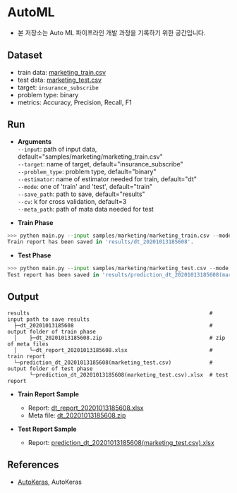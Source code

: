 # AutoML
* 본 저장소는 Auto ML 파이프라인 개발 과정을 기록하기 위한 공간입니다.

## Dataset
* train data: [marketing_train.csv](https://gitlab.solidware.io/Andrew/minicore/blob/master/samples/marketing/marketing_train.csv)
* test data: [marketing_test.csv](https://gitlab.solidware.io/Andrew/minicore/blob/master/samples/marketing/marketing_test.csv)
* target: `insurance_subscribe`
* problem type: binary
* metrics: Accuracy, Precision, Recall, F1

## Run
* **Arguments**  
`--input`: path of input data, default="samples/marketing/marketing_train.csv"  
`--target`: name of target, default="insurance_subscribe"  
`--problem_type`: problem type, default="binary"  
`--estimator`: name of estimator needed for train, default="dt"  
`--mode`: one of 'train' and 'test', default="train"  
`--save_path`: path to save, default="results"  
`--cv`: k for cross validation, default=3  
`--meta_path`: path of mata data needed for test  

* **Train Phase**
```python
>>> python main.py --input samples/marketing/marketing_train.csv --mode train --problem_type binary --target insurance_subscribe --save_path results
Train report has been saved in 'results/dt_20201013185608'.
```
* **Test Phase**
```python
>>> python main.py --input samples/marketing/marketing_test.csv --mode test --meta_path results/dt_20201013185608 --save_path results
Test report has been saved in 'results/prediction_dt_20201013185608(marketing_test.csv)'.
```

## Output
```
results                                                         # input path to save results
  ├─dt_20201013185608                                           # output folder of train phase
  │    ├─dt_20201013185608.zip                                  # zip of meta files
  │    └─dt_report_20201013185608.xlsx                          # train report
  └─prediction_dt_20201013185608(marketing_test.csv)            # output folder of test phase
       └─prediction_dt_20201013185608(marketing_test.csv).xlsx  # test report
```

* **Train Report Sample**
    * Report: [dt_report_20201013185608.xlsx](https://gitlab.solidware.io/Andrew/minicore/raw/master/results/dt_20201013185608/dt_report_20201013185608.xlsx)
    * Meta file: [dt_20201013185608.zip](https://gitlab.solidware.io/Andrew/minicore/raw/master/results/dt_20201013185608/dt_20201013185608.zip)

* **Test Report Sample**
    * Report: [prediction_dt_20201013185608(marketing_test.csv).xlsx](https://gitlab.solidware.io/Andrew/minicore/raw/master/results/prediction_dt_20201013185608(marketing_test.csv)/prediction_dt_20201013185608(marketing_test.csv).xlsx)

## References
* [AutoKeras](https://github.com/keras-team/autokeras), AutoKeras
